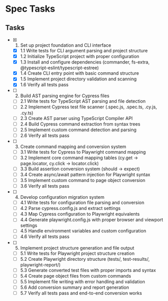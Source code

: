 # Spec Tasks

## Tasks

- [x] 1. Set up project foundation and CLI interface
  - [x] 1.1 Write tests for CLI argument parsing and project structure
  - [x] 1.2 Initialize TypeScript project with proper configuration
  - [x] 1.3 Install and configure dependencies (commander, fs-extra, @typescript-eslint/typescript-estree)
  - [x] 1.4 Create CLI entry point with basic command structure
  - [x] 1.5 Implement project directory validation and scanning
  - [x] 1.6 Verify all tests pass

- [ ] 2. Build AST parsing engine for Cypress files
  - [ ] 2.1 Write tests for TypeScript AST parsing and file detection
  - [ ] 2.2 Implement Cypress test file scanner (.spec.js, .spec.ts, .cy.js, .cy.ts)
  - [ ] 2.3 Create AST parser using TypeScript Compiler API
  - [ ] 2.4 Build Cypress command extraction from syntax trees
  - [ ] 2.5 Implement custom command detection and parsing
  - [ ] 2.6 Verify all tests pass

- [ ] 3. Create command mapping and conversion system
  - [ ] 3.1 Write tests for Cypress to Playwright command mapping
  - [ ] 3.2 Implement core command mapping tables (cy.get → page.locator, cy.click → locator.click)
  - [ ] 3.3 Build assertion conversion system (should → expect)
  - [ ] 3.4 Create async/await pattern injection for Playwright syntax
  - [ ] 3.5 Implement custom command to page object conversion
  - [ ] 3.6 Verify all tests pass

- [ ] 4. Develop configuration migration system
  - [ ] 4.1 Write tests for configuration file parsing and conversion
  - [ ] 4.2 Parse cypress.config.js and extract settings
  - [ ] 4.3 Map Cypress configuration to Playwright equivalents
  - [ ] 4.4 Generate playwright.config.js with proper browser and viewport settings
  - [ ] 4.5 Handle environment variables and custom configuration
  - [ ] 4.6 Verify all tests pass

- [ ] 5. Implement project structure generation and file output
  - [ ] 5.1 Write tests for Playwright project structure creation
  - [ ] 5.2 Create Playwright directory structure (tests/, test-results/, playwright-report/)
  - [ ] 5.3 Generate converted test files with proper imports and syntax
  - [ ] 5.4 Create page object files from custom commands
  - [ ] 5.5 Implement file writing with error handling and validation
  - [ ] 5.6 Add conversion summary and report generation
  - [ ] 5.7 Verify all tests pass and end-to-end conversion works